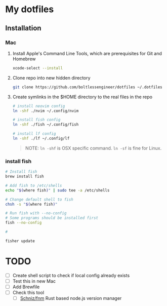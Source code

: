 # My dotfiles

## Installation

### Mac

1. Install Apple's Command Line Tools, which are prerequisites for Git and Homebrew

   ```bash
   xcode-select --install
   ```

2. Clone repo into new hidden directory

   ```bash
   git clone https://github.com/boltlessengineer/dotfiles ~/.dotfiles
   ```

3. Create symlinks in the $HOME directory to the real files in the repo

   ```bash
   # install neovim config
   ln -shf ./nvim ~/.config/nvim

   # install fish config
   ln -shf ./fish ~/.config/fish

   # install lf config
   ln -shf ./lf ~/.config/lf
   ```

   > NOTE:
   > `ln -shf` is OSX specific command.
   > `ln -sf` is fine for Linux.

### install fish

```bash
# Install fish
brew install fish

# Add fish to /etc/shells
echo "$(where fish)" | sudo tee -a /etc/shells

# Change default shell to fish
chsh -s "$(where fish)"

# Run fish with --no-config
# Some programs should be installed first
fish --no-config

#

fisher update
```

# TODO

- [ ] Create shell script to check if local config already exists
- [ ] Test this in new Mac
- [ ] Add Brewfile
- [ ] Check this tool
  - [ ] [Schniz/fnm](https://github.com/Schniz/fnm)
        Rust based node.js version manager

